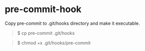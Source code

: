 # pre-commit-hook

Copy pre-commit to .git/hooks directory and make it executable. 
> $ cp pre-commit .git/hooks

> $ chmod +x .git/hooks/pre-commit
